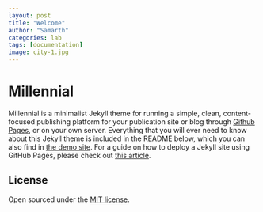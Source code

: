 ```yaml
---
layout: post
title: "Welcome"
author: "Samarth"
categories: lab
tags: [documentation]
image: city-1.jpg
---
```


# Millennial

Millennial is a minimalist Jekyll theme for running a simple, clean, content-focused publishing platform for your publication site or blog through [Github Pages](https://pages.github.com/), or on your own server. Everything that you will ever need to know about this Jekyll theme is included in the README below, which you can also find in [the demo site](https://lenpaul.github.io/Millennial/). For a guide on how to deploy a Jekyll site using GitHub Pages, please check out [this article](https://paulle.ca/jekyll-tutorials/deploy-jekyll-site-github-pages).


## License

Open sourced under the [MIT license](https://github.com/s7hegde/s7hegde.github.io/blob/main/LICENSE.md).
